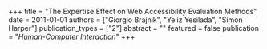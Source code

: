 +++
title = "The Expertise Effect on Web Accessibility Evaluation Methods"
date = 2011-01-01
authors = ["Giorgio Brajnik", "Yeliz Yesilada", "Simon Harper"]
publication_types = ["2"]
abstract = ""
featured = false
publication = "*Human-Computer Interaction*"
+++

